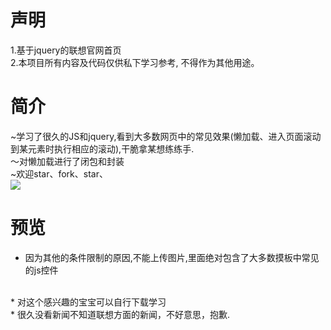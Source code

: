 ﻿# 声明
1.基于jquery的联想官网首页
<br/>
2.本项目所有内容及代码仅供私下学习参考, 不得作为其他用途。
# 简介
~学习了很久的JS和jquery,看到大多数网页中的常见效果(懒加载、进入页面滚动到某元素时执行相应的滚动),干脆拿某想练练手.
<br/>
〜对懒加载进行了闭包和封装
<br/>
~欢迎star、fork、star、
<br/>
![](https://assets-cdn.github.com/images/icons/emoji/unicode/1f601.png)
# 预览
* 因为其他的条件限制的原因,不能上传图片,里面绝对包含了大多数摸板中常见的js控件  
<br/>
* 对这个感兴趣的宝宝可以自行下载学习
<br/>
* 很久没看新闻不知道联想方面的新闻，不好意思，抱歉.
